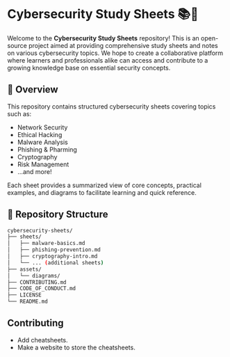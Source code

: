 # Cybersecurity Study Sheets 📚🔐

Welcome to the **Cybersecurity Study Sheets** repository! This is an open-source project aimed at providing comprehensive study sheets and notes on various cybersecurity topics. We hope to create a collaborative platform where learners and professionals alike can access and contribute to a growing knowledge base on essential security concepts.

## 🚀 Overview

This repository contains structured cybersecurity sheets covering topics such as:

- Network Security
- Ethical Hacking
- Malware Analysis
- Phishing & Pharming
- Cryptography
- Risk Management
- ...and more!

Each sheet provides a summarized view of core concepts, practical examples, and diagrams to facilitate learning and quick reference.

## 📂 Repository Structure

```bash
cybersecurity-sheets/
├── sheets/
│   ├── malware-basics.md
│   ├── phishing-prevention.md
│   ├── cryptography-intro.md
│   └── ... (additional sheets)
├── assets/
│   └── diagrams/
├── CONTRIBUTING.md
├── CODE_OF_CONDUCT.md
├── LICENSE
└── README.md
```

## Contributing
- Add cheatsheets.
- Make a website to store the cheatsheets.
